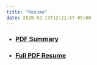```yaml
---
title: "Resume"
date: 2020-02-13T12:21:57-05:00
---
```


* ### [PDF Summary](summary.pdf)
* ### [Full PDF Resume](resume.pdf)